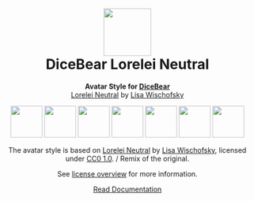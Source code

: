 <h1 align="center"><img src="https://www.dicebear.com/logo-readme.svg" width="96" /> <br />DiceBear Lorelei Neutral</h1>
<p align="center">
  <strong>Avatar Style for <a href="https://www.dicebear.com/">DiceBear</a></strong><br />
  <a href="https://www.figma.com/community/file/1198749693280469639">Lorelei Neutral</a> by <a href="https://www.instagram.com/lischi_art/">Lisa Wischofsky</a>
</p>

<p align="center">
  <img src="https://api.dicebear.com/6.x/lorelei-neutral/svg?seed=Mimi" width="64" />
  <img src="https://api.dicebear.com/6.x/lorelei-neutral/svg?seed=Sasha" width="64" />
  <img src="https://api.dicebear.com/6.x/lorelei-neutral/svg?seed=Lilly" width="64" />
  <img src="https://api.dicebear.com/6.x/lorelei-neutral/svg?seed=Tigger" width="64" />
  <img src="https://api.dicebear.com/6.x/lorelei-neutral/svg?seed=Bella" width="64" />
  <img src="https://api.dicebear.com/6.x/lorelei-neutral/svg?seed=Zoe" width="64" />
  <img src="https://api.dicebear.com/6.x/lorelei-neutral/svg?seed=Kitty" width="64" />
</p>

<p align="center">
  The avatar style is based on <a href="https://www.figma.com/community/file/1198749693280469639">Lorelei Neutral</a> by
  <a href="https://www.instagram.com/lischi_art/">Lisa Wischofsky</a>, licensed under
  <a href="https://creativecommons.org/publicdomain/zero/1.0/">CC0 1.0</a>. / Remix of the original.
</p>
<p align="center">
  See <a href="https://www.dicebear.com/licenses">license overview</a> for more information.
</p>

<p align="center">
  <a href="https://www.dicebear.com/styles/lorelei-neutral">
    Read Documentation
  </a>
</p>
